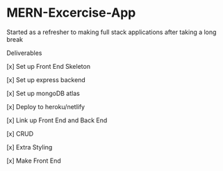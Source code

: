 # MERN-Excercise-App
Started as a refresher to making full stack applications  after taking a long break








Deliverables 

[x] Set up Front End Skeleton 


[x] Set up express backend



[x] Set up mongoDB atlas



[x] Deploy to heroku/netlify



[x] Link up Front End and Back End



[x] CRUD



[x] Extra Styling



[x] Make Front End